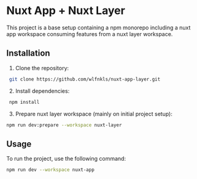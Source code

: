 # Nuxt App + Nuxt Layer
This project is a base setup containing a npm monorepo including a nuxt app workspace consuming features from a nuxt layer workspace.

## Installation
1. Clone the repository:
```bash
 git clone https://github.com/wlfnkls/nuxt-app-layer.git
```

2. Install dependencies:
```bash
 npm install
 ```

 3. Prepare nuxt layer workspace (mainly on initial project setup):
 ```bash
 npm run dev:prepare --workspace nuxt-layer
 ```

 ## Usage
To run the project, use the following command:
 ```bash
 npm run dev --workspace nuxt-app
 ```

